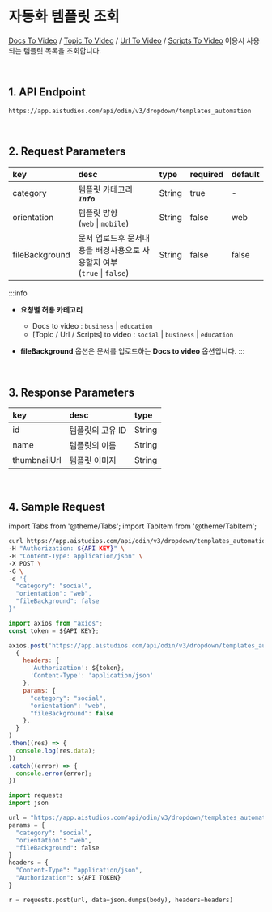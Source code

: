 # 자동화 템플릿 조회
[Docs To Video](./tools/docs-to-video) / [Topic To Video](./tools/topic-to-video) / [Url To Video](./tools/url-to-video) / [Scripts To Video](./tools/scripts-to-video) 이용시 사용되는 템플릿 목록을 조회합니다.

<br/>

## 1. API Endpoint

```http
https://app.aistudios.com/api/odin/v3/dropdown/templates_automation
```

<br/>

## 2. Request Parameters

| key | desc | type | required | default |
| :--- | :--- | :--- | :--- | :--- |
| category | 템플릿 카테고리 **_`Info`_** | String | true | - |
| orientation | 템플릿 방향<br />(`web` \| `mobile`) | String | false | web |
| fileBackground | 문서 업로드후 문서내용을 배경사용으로 사용할지 여부<br />(`true` \| `false`) | String | false | false |

:::info
- **요청별 허용 카테고리**<br />
  - Docs to video : `business` \| `education`
  - [Topic / Url / Scripts] to video : `social` \| `business` \| `education`

- **fileBackground** 옵션은 문서를 업로드하는 **Docs to video** 옵션입니다.
:::

<br/>

## 3. Response Parameters

| key | desc | type | 
| :--- | :--- | :--- | 
| id | 템플릿의 고유 ID | String | 
| name | 템플릿의 이름 | String | 
| thumbnailUrl | 템플릿 이미지 | String | 

<br/>


## 4. Sample Request

import Tabs from '@theme/Tabs';
import TabItem from '@theme/TabItem';

<Tabs>
<TabItem value="curl" label="cURL">

```bash
curl https://app.aistudios.com/api/odin/v3/dropdown/templates_automation \
-H "Authorization: ${API KEY}" \
-H "Content-Type: application/json" \
-X POST \
-G \
-d '{
  "category": "social",
  "orientation": "web",
  "fileBackground": false
}'
```

</TabItem>
<TabItem value="js" label="Node.js">

```js
import axios from "axios";
const token = ${API KEY};

axios.post('https://app.aistudios.com/api/odin/v3/dropdown/templates_automation', 
  {
    headers: {
      'Authorization': ${token},
      'Content-Type': 'application/json'
    },
    params: {
      "category": "social",
      "orientation": "web",
      "fileBackground": false
    },
  }
)
.then((res) => {
  console.log(res.data);
})
.catch((error) => {
  console.error(error);
})
```

</TabItem>
<TabItem value="py" label="Python">

```py
import requests
import json

url = "https://app.aistudios.com/api/odin/v3/dropdown/templates_automation"
params = {
  "category": "social",
  "orientation": "web",
  "fileBackground": false
}
headers = {
  "Content-Type": "application/json",
  "Authorization": ${API TOKEN}
}

r = requests.post(url, data=json.dumps(body), headers=headers)
```

</TabItem>
</Tabs>